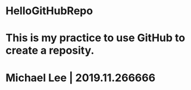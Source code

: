 # HelloGitHubRepo
# This is my practice to use GitHub to create a reposity.
# Michael Lee | 2019.11.266666
